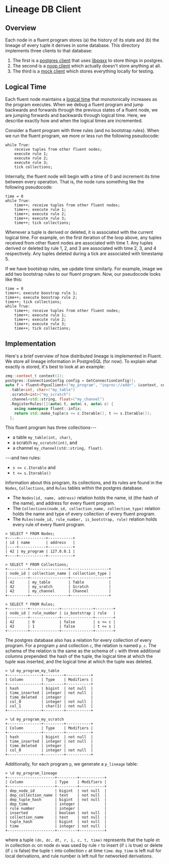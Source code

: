 # Lineage DB Client

## Overview
Each node in a fluent program stores (a) the history of its state and (b) the
lineage of every tuple it derives in some database. This directory implements
three clients to that database:

1. The first is a [postgres client](pqxx_client.h) that uses
   [libpqxx](libpqxx_site) to store things in postgres.
2. The second is a [noop client](noop_client.h) which actually doesn't store
   anything at all.
3. The third is a [mock client](mock_client.h) which stores everything locally
   for testing.

## Logical Time
Each fluent node maintains a [logical time][lamport_clocks] that monotonically
increases as the program executes. When we debug a fluent program and jump
backwards and forwards through the previous states of a fluent node, we are
jumping forwards and backwards through logical time. Here, we describe exactly
how and when the logical times are incremented.

Consider a fluent program with three rules (and no bootstrap rules). When we
run the fluent program, we more or less run the following pseudocode:

```
while True:
    receive tuples from other fluent nodes;
    execute rule 1;
    execute rule 2;
    execute rule 3;
    tick collections;
```

Internally, the fluent node will begin with a time of 0 and increment its time
between every operation. That is, the node runs something like the following
pseudocode:

```
time = 0
while True:
    time++; receive tuples from other fluent nodes;
    time++; execute rule 1;
    time++; execute rule 2;
    time++; execute rule 3;
    time++; tick collections;
```

Whenever a tuple is derived or deleted, it is associated with the current
logical time. For example, on the first iteration of the loop above, any tuples
received from other fluent nodes are associated with time 1. Any tuples derived
or deleted by rule 1, 2, and 3 are associated with time 2, 3, and 4
respectively. Any tuples deleted during a tick are associated with timestamp 5.

If we have bootstrap rules, we update time similarly. For example, image we add
two bootstrap rules to our fluent program. Now, our pseudocode looks like this:

```
time = 0
time++; execute boostrap rule 1;
time++; execute boostrap rule 2;
time++; tick collections;
while True:
    time++; receive tuples from other fluent nodes;
    time++; execute rule 1;
    time++; execute rule 2;
    time++; execute rule 3;
    time++; tick collections;
```

## Implementation
Here's a brief overview of how distributed lineage is implemented in Fluent.
We store all lineage information in PostgreSQL (for now). To explain what
exactly is stored, it's best to look at an example:

```c++
zmq::context_t context(1);
postgres::ConnectionConfig config = GetConnectionConfig();
auto f = fluent<PqxxClient>("my_program", "inproc://addr", &context, config)
  .table<int, char>("my_table")
  .scratch<int>("my_scratch")
  .channel<std::string, float>("my_channel")
  .RegisterRules([](auto& t, auto& s, auto& c) {
    using namespace fluent::infix;
    return std::make_tuple(s <= c.Iterable(), t <= s.Iterable());
  };
```

This fluent program has three collections---

- a table `my_table(int, char)`,
- a scratch `my_scratch(int)`, and
- a channel `my_channel(std::string, float)`.

---and two rules:

- `s <= c.Iterable` and
- `t <= s.Iterable()`

Information about this program, its collections, and its rules are found in the
`Nodes`, `Collections`, and `Rules` tables within the postgres database.

- The `Nodes(id, name, address)` relation holds the name, id (the hash of the
  name), and address for every fluent program.
- The `Collections(node_id, collection_name, collection_type)` relation holds
  the name and type of every collection of every fluent program.
- The `Rules(node_id, rule_number, is_bootstrap, rule)` relation holds every
  rule of every fluent program.

```
> SELECT * FROM Nodes;
+----+------------+-----------+
| id | name       | address   |
|----+------------+-----------+
| 42 | my_program | 127.0.0.1 |
+----+------------+-----------+

> SELECT * FROM Collections;
+---------+-----------------+-----------------+
| node_id | collection_name | collection_type |
|---------+-----------------+-----------------+
| 42      | my_table        | Table           |
| 42      | my_sratch       | Scratch         |
| 42      | my_channel      | Channel         |
+---------+-----------------+-----------------+

> SELECT * FROM Rules;
+---------+-------------+--------------+--------+
| node_id | rule_number | is_bootstrap | rule   |
|---------+-------------+--------------+--------+
| 42      | 0           | false        | s <= c |
| 42      | 1           | false        | t <= s |
+---------+-------------+--------------+--------+
```

The postgres database also has a relation for every collection of every
program. For a program `p` and collection `c`, the relation is named `p_c`. The
schema of the relation is the same as the schema of `c` with three additional
columns prepended: the hash of the tuple, the logical time at which the tuple
was inserted, and the logical time at which the tuple was deleted.

```
> \d my_program_my_table
+---------------+---------+-----------+
| Column        | Type    | Modifiers |
+---------------+---------+-----------+
| hash          | bigint  | not null  |
| time_inserted | integer | not null  |
| time_deleted  | integer |           |
| col_0         | integer | not null  |
| col_1         | char(1) | not null  |
+---------------+---------+-----------+

> \d my_program_my_scratch
+---------------+---------+-----------+
| Column        | Type    | Modifiers |
+---------------+---------+-----------+
| hash          | bigint  | not null  |
| time_inserted | integer | not null  |
| time_deleted  | integer |           |
| col_0         | integer | not null  |
+---------------+---------+-----------+
```

Additionally, for each program `p`, we generate a `p_lineage` table:

```
> \d my_program_lineage
+---------------------+---------+-----------+
| Column              | Type    | Modifiers |
+---------------------+---------+-----------+
| dep_node_id         | bigint  | not null  |
| dep_collection_name | text    | not null  |
| dep_tuple_hash      | bigint  | not null  |
| dep_time            | integer |           |
| rule number         | integer |           |
| inserted            | boolean | not null  |
| collection_name     | text    | not null  |
| tuple_hash          | bigint  | not null  |
| time                | integer | not null  |
+---------------------+---------+-----------+
```

where a tuple `(dn, dc, dt, r, i, c, t, time)` represents that the tuple `dt`
in collection `dc` on node `dn` was used by rule `r` to insert (if `i` is true)
or delete (if `i` is false) the tuple `t` into collection `c` at time `time`.
`dep_time` is left null for local derivations, and rule number is left null for
networked derivations.

[lamport_clocks]: https://scholar.google.com/scholar?cluster=4892527405117123487
[libpqxx_site]: http://pqxx.org/development/libpqxx/
